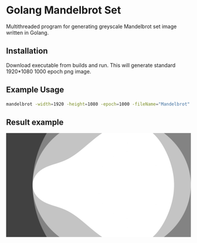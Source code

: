 # Golang Mandelbrot Set
Multithreaded program for generating greyscale Mandelbrot set image written in Golang.

## Installation
Download executable from builds and run. This will generate standard 1920*1080 1000 epoch png image.

## Example Usage
```bash
mandelbrot -width=1920 -height=1080 -epoch=1000 -fileName="Mandelbrot"
```


## Result example
![](https://raw.githubusercontent.com/ZAZPRO/Golang-Mandelbrot/master/Mandelbrot.png)
